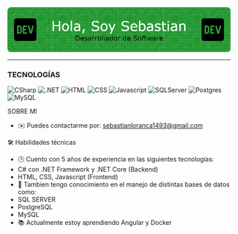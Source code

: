 <div align="center">
<img src="https://github.com/SLoranca/SLoranca/blob/main/banner-profile-5.png"/>
</div>
<hr>
<h3>TECNOLOGÍAS</h3>
<div id="badges">
  <img src="https://img.shields.io/badge/c%23-%23239120.svg?style=for-the-badge&logo=csharp&logoColor=white" alt="CSharp"/>
  <img src="https://img.shields.io/badge/.NET-5C2D91?style=for-the-badge&logo=.net&logoColor=white" alt=".NET"/>
  <img src="https://img.shields.io/badge/html5-%23E34F26.svg?style=for-the-badge&logo=html5&logoColor=white" alt="HTML"/>
  <img src="https://img.shields.io/badge/css3-%231572B6.svg?style=for-the-badge&logo=css3&logoColor=white" alt="CSS"/>
  <img src="https://img.shields.io/badge/javascript-%23323330.svg?style=for-the-badge&logo=javascript&logoColor=%23F7DF1E" alt="Javascript"/>
   <img src="https://img.shields.io/badge/Microsoft%20SQL%20Server-CC2927?style=for-the-badge&logo=microsoft%20sql%20server&logoColor=white" alt="SQLServer"/>
   <img src="https://img.shields.io/badge/postgres-%23316192.svg?style=for-the-badge&logo=postgresql&logoColor=white" alt="Postgres"/>
   <img src="https://img.shields.io/badge/mysql-4479A1.svg?style=for-the-badge&logo=mysql&logoColor=white" alt="MySQL"/>
</div>

SOBRE MI
- ✉️ Puedes contactarme por: sebastianloranca1493@gmail.com


🛠️ Habilidades técnicas
- 🕒 Cuento con 5 años de experiencia en las siguientes tecnologías:
-  C# con .NET Framework y .NET Core (Backend)
-  HTML, CSS, Javascript (Frontend)
- 🧠 Tambien tengo conocimiento en el manejo de distintas bases de datos como:
-  SQL SERVER
-  PostgreSQL
-  MySQL
- 📚 Actualmente estoy aprendiendo Angular y Docker


